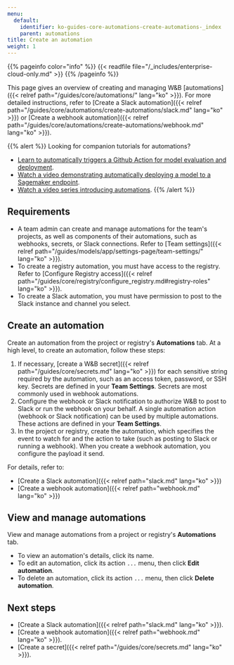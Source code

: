 ```yaml
---
menu:
  default:
    identifier: ko-guides-core-automations-create-automations-_index
    parent: automations
title: Create an automation
weight: 1
---
```


{{% pageinfo color="info" %}}
{{< readfile file="/_includes/enterprise-cloud-only.md" >}}
{{% /pageinfo %}}

This page gives an overview of creating and managing W&B [automations]({{< relref path="/guides/core/automations/" lang="ko" >}}). For more detailed instructions, refer to [Create a Slack automation]({{< relref path="/guides/core/automations/create-automations/slack.md" lang="ko" >}}) or [Create a webhook automation]({{< relref path="/guides/core/automations/create-automations/webhook.md" lang="ko" >}}).

{{% alert %}}
Looking for companion tutorials for automations? 
- [Learn to automatically triggers a Github Action for model evaluation and deployment](https://wandb.ai/wandb/wandb-model-cicd/reports/Model-CI-CD-with-W-B--Vmlldzo0OTcwNDQw).
- [Watch a video demonstrating automatically deploying a model to a Sagemaker endpoint](https://www.youtube.com/watch?v=s5CMj_w3DaQ).
- [Watch a video series introducing automations](https://youtube.com/playlist?list=PLD80i8An1OEGECFPgY-HPCNjXgGu-qGO6&feature=shared).
{{% /alert %}}

## Requirements
- A team admin can create and manage automations for the team's projects, as well as components of their automations, such as webhooks, secrets, or Slack connections. Refer to [Team settings]({{< relref path="/guides/models/app/settings-page/team-settings/" lang="ko" >}}).
- To create a registry automation, you must have access to the registry. Refer to [Configure Registry access]({{< relref path="/guides/core/registry/configure_registry.md#registry-roles" lang="ko" >}}).
- To create a Slack automation, you must have permission to post to the Slack instance and channel you select.

## Create an automation
Create an automation from the project or registry's **Automations** tab. At a high level, to create an automation, follow these steps:

1. If necessary, [create a W&B secret]({{< relref path="/guides/core/secrets.md" lang="ko" >}}) for each sensitive string required by the automation, such as an access token, password, or SSH key. Secrets are defined in your **Team Settings**. Secrets are most commonly used in webhook automations.
1. Configure the webhook or Slack notification to authorize W&B to post to Slack or run the webhook on your behalf. A single automation action (webhook or Slack notification) can be used by multiple automations. These actions are defined in your **Team Settings**. 
1. In the project or registry, create the automation, which specifies the event to watch for and the action to take (such as posting to Slack or running a webhook). When you create a webhook automation, you configure the payload it send.

For details, refer to:

- [Create a Slack automation]({{< relref path="slack.md" lang="ko" >}})
- [Create a webhook automation]({{< relref path="webhook.md" lang="ko" >}})

## View and manage automations
View and manage automations from a project or registry's **Automations** tab.

- To view an automation's details, click its name.
- To edit an automation, click its action `...` menu, then click **Edit automation**.
- To delete an automation, click its action `...` menu, then click **Delete automation**.

## Next steps
- [Create a Slack automation]({{< relref path="slack.md" lang="ko" >}}).
- [Create a webhook automation]({{< relref path="webhook.md" lang="ko" >}}).
- [Create a secret]({{< relref path="/guides/core/secrets.md" lang="ko" >}}).